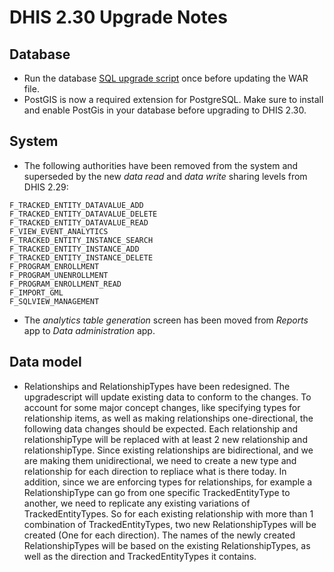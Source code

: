 # DHIS 2.30 Upgrade Notes

## Database

- Run the database [SQL upgrade script](upgrade-230.sql) once before updating the WAR file.
- PostGIS is now a required extension for PostgreSQL. Make sure to install and enable PostGis in your database before upgrading to DHIS 2.30.

## System

- The following authorities have been removed from the system and superseded by the new *data read* and *data write* sharing levels from DHIS 2.29:

```
F_TRACKED_ENTITY_DATAVALUE_ADD
F_TRACKED_ENTITY_DATAVALUE_DELETE
F_TRACKED_ENTITY_DATAVALUE_READ
F_VIEW_EVENT_ANALYTICS
F_TRACKED_ENTITY_INSTANCE_SEARCH
F_TRACKED_ENTITY_INSTANCE_ADD
F_TRACKED_ENTITY_INSTANCE_DELETE
F_PROGRAM_ENROLLMENT
F_PROGRAM_UNENROLLMENT
F_PROGRAM_ENROLLMENT_READ
F_IMPORT_GML
F_SQLVIEW_MANAGEMENT
```

- The _analytics table generation_ screen has been moved from _Reports_ app to _Data administration_ app.

## Data model

- Relationships and RelationshipTypes have been redesigned. The upgradescript will update existing data to conform to the changes. To account for some major concept changes, like specifying types for relationship items, as well as making relationships one-directional, the following data changes should be expected. Each relationship and relationshipType will be replaced with at least 2 new relationship and relationshipType. Since existing relationships are bidirectional, and we are making them unidirectional, we need to create a new type and relationship for each direction to repliace what is there today. In addition, since we are enforcing types for relationships, for example a RelationshipType can go from one specific TrackedEntityType to another, we need to replicate any existing variations of TrackedEntityTypes. So for each existing relationship with more than 1 combination of TrackedEntityTypes, two new RelationshipTypes will be created (One for each direction). The names of the newly created RelationshipTypes will be based on the existing RelationshipTypes, as well as the direction and TrackedEntityTypes it contains.

